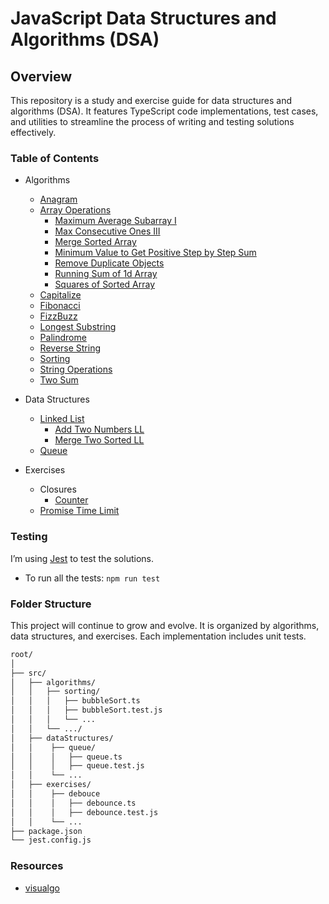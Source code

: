 # JavaScript Data Structures and Algorithms (DSA)

## Overview

This repository is a study and exercise guide for data structures and algorithms (DSA). It features TypeScript code implementations, test cases, and utilities to streamline the process of writing and testing solutions effectively.

### Table of Contents

- Algorithms
  - [Anagram](/src/algorithms/anagram)
  - [Array Operations](/src/algorithms/arraysOperations/)
    - [Maximum Average Subarray I](/src/algorithms/maximumAverageSubarray)
    - [Max Consecutive Ones III](/src/algorithms/maxConsecutiveOnes/)
    - [Merge Sorted Array](/src/algorithms/arraysOperations/mergeSortedArray/)
    - [Minimum Value to Get Positive Step by Step Sum](/src/algorithms/minimumValueToGetPositiveStepByStepSum/)
    - [Remove Duplicate Objects](/src/algorithms/arraysOperations/removeDuplicateObjects/)
    - [Running Sum of 1d Array](/src/algorithms/runningSumOf1dArray/)
    - [Squares of Sorted Array](/src/algorithms/squaresOfSortedArray/)
  - [Capitalize](/src/algorithms/capitalize/)
  - [Fibonacci](/src/algorithms/fibonacci)
  - [FizzBuzz](/src/algorithms/fizzBuzz/)
  - [Longest Substring](/src/algorithms/longestSubstring)
  - [Palindrome](/src/algorithms/palindrome)
  - [Reverse String](/src/algorithms/reverseString)
  - [Sorting](/src/algorithms/sorting/)
  - [String Operations](/src/algorithms/stringOperations/)
  - [Two Sum](/src/algorithms/twoSum)

- Data Structures
  - [Linked List](/src/dataStructures/linkedList)
    - [Add Two Numbers LL](/src/dataStructures/linkedList/addTwoNumbers/)
    - [Merge Two Sorted LL](/src/dataStructures/linkedList//mergeTwoSortedLinkedLists/)
  - [Queue](/src/dataStructures/queue/)

- Exercises
  - Closures
    - [Counter](/src/exercises/closures/counter/)
  - [Promise Time Limit](/src/exercises/promiseTimeLimit)  

### Testing

I’m using [Jest](https://jestjs.io/) to test the solutions.

- To run all the tests: `npm run test`

### Folder Structure

This project will continue to grow and evolve. It is organized by algorithms, data structures, and exercises. Each implementation includes unit tests.


```bash
root/
│
├── src/
│   ├── algorithms/
│   │   ├── sorting/
│   │   │   ├── bubbleSort.ts
│   │   │   ├── bubbleSort.test.js
│   │   │   └── ...
│   │   └── .../
│   ├── dataStructures/
│   │    ├── queue/
│   │    │   ├── queue.ts
│   │    │   ├── queue.test.js
│   │    └── ...
│   ├── exercises/
│   │    ├── debouce
│   │    │   ├── debounce.ts
│   │    │   ├── debounce.test.js
│   │    └── ...
├── package.json
└── jest.config.js
```

### Resources

- [visualgo](https://visualgo.net/en)
